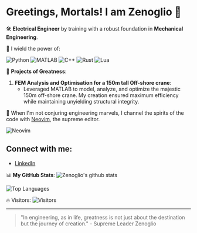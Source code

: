 # Greetings, Mortals! I am Zenoglio 🌌

🛠 **Electrical Engineer** by training with a robust foundation in **Mechanical Engineering**.

🌟 I wield the power of:

![Python](https://img.shields.io/badge/-Python-3776AB?style=flat&logo=python&logoColor=white)
![MATLAB](https://img.shields.io/badge/-MATLAB-0076A8?style=flat&logo=Mathworks&logoColor=white)
![C++](https://img.shields.io/badge/-C++-00599C?style=flat&logo=c%2B%2B&logoColor=white)
![Rust](https://img.shields.io/badge/-Rust-black?style=flat&logo=rust&logoColor=#E57324)
![Lua](https://img.shields.io/badge/-Lua-2C2D72?style=flat&logo=lua&logoColor=white)

💼 **Projects of Greatness**:
1. **FEM Analysis and Optimisation for a 150m tall Off-shore crane**:
   - Leveraged MATLAB to model, analyze, and optimize the majestic 150m off-shore crane. My creation ensured maximum efficiency while maintaining unyielding structural integrity.

<!-- Include more projects or details here -->

📝 When I'm not conjuring engineering marvels, I channel the spirits of the code with [Neovim](https://neovim.io/), the supreme editor.

![Neovim](https://media.giphy.com/media/lnlAifQdenMxW/giphy.gif)

## Connect with me:
- [LinkedIn](https://www.linkedin.com/in/tom%C3%A1s-zenoglio-de-oliveira-a481b0173/)

📊 **My GitHub Stats**:
![Zenoglio's github stats](https://github-readme-stats.vercel.app/api?username=Tzenoglio10&show_icons=true&theme=radical)

![Top Languages](https://github-readme-stats.vercel.app/api/top-langs/?username=Tzenoglio10&theme=radical)

🔥 Visitors:
![Visitors](https://visitor-badge.glitch.me/badge?page_id=Tzenoglio10.Tzenoglio10)

---

> "In engineering, as in life, greatness is not just about the destination but the journey of creation." - Supreme Leader Zenoglio
